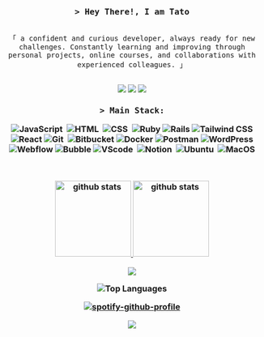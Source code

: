 <!--
<h2 align="center">
  Welcome to Al Siam World!
  <img src="https://media.giphy.com/media/hvRJCLFzcasrR4ia7z/giphy.gif" width="28">
</h2>
-->

<!--
<p align="center">
  <a href="https://github.com/alsiam"><img src="https://readme-typing-svg.herokuapp.com/?lines=Self%20Taught%20Programmer;Front%20End%20Developer;1.5%2B%20years%20of%20coding%20experience;Always%20learning%20new%20things&center=true&width=380&height=45"></a>
</p>

 -->
<!--
<a href="https://komarev.com/ghpvc/?username=tatobrito">
  <img align="right" src="https://komarev.com/ghpvc/?username=alsiam&label=Visitors&color=0e75b6&style=flat" alt="Profile visitor" />
</a>


[![wakatime](https://wakatime.com/badge/user/eebb3dd8-d9b2-40de-9b88-6fd6cac99dbc.svg)](https://wakatime.com/@eebb3dd8-d9b2-40de-9b88-6fd6cac99dbc)

 -->
<!-- Intro  -->
<h3 align="center">
        <samp>&gt; Hey There!, I am
                <b><!--a target="_blank" href="https://alsiam.com"!-->Tato</a></b>
        </samp>
</h3>


<p align="center"> 
  <samp>
    <!--a href="https://www.google.com/search?q=Al+Siam">「 Google Me 」</a!-->
    <br>
    「 a confident and curious developer, always ready for new challenges. Constantly learning and improving through personal projects, online courses, and collaborations with experienced colleagues. 」
    <br>
    <br>
  </samp>
</p>

<p align="center">
<a href="https://www.instagram.com/poaxatato" target="_blank"><img src="https://img.shields.io/badge/-Instagram-%23E4405F?style=for-the-badge&logo=instagram&logoColor=white"></a>
<a href = "mailto:contato.tatobrito@gmail.com"><img src="https://img.shields.io/badge/-Gmail-%23333?style=for-the-badge&logo=gmail&logoColor=white" target="_blank"></a>
<a href="https://www.linkedin.com/in/thais-brito-70a405163" target="_blank"><img src="https://img.shields.io/badge/-LinkedIn-%230077B5?style=for-the-badge&logo=linkedin&logoColor=white"  target="_blank"></a>
</p>

<!-- About Section 
 # About me
 
<p>
 <img align="right" width="350" src="/assets/programmer.gif" alt="Coding gif" />
  
 ✌️ &emsp; Enjoy to do programming and sharing knowledge <br/><br/>
 ❤️ &emsp; Love to writing code and learning new features<br/><br/>
 📧 &emsp; Reach me anytime: alsiam.dev@gmail.com<br/><br/>
 💬 &emsp; Ask me about anything [here](https://github.com/alsiam/alsiam/issues)

</p>

<br/>
<br/>
<br/>
-->
<p align="center">

  <h3 align="center">
        <samp>&gt; Main Stack:
                <b><!--a target="_blank" href="https://alsiam.com"!--></a></b>
        </samp>

</p>

![JavaScript](https://img.shields.io/badge/JavaScript-F7DF1E?style=for-the-badge&logo=javascript&logoColor=black)&nbsp;
![HTML](https://img.shields.io/badge/HTML5-E34F26?style=for-the-badge&logo=html5&logoColor=white)&nbsp;
![CSS](https://img.shields.io/badge/CSS3-1572B6?style=for-the-badge&logo=css3&logoColor=white)&nbsp;
![Ruby](https://img.shields.io/badge/-Ruby-CC342D?style=for-the-badge&logo=ruby&logoColor=white)
![Rails](https://img.shields.io/badge/-Rails-CC0000?style=for-the-badge&logo=ruby-on-rails&logoColor=white)
![Tailwind CSS](https://img.shields.io/badge/Tailwind_CSS-38B2AC?style=for-the-badge&logo=tailwind-css&logoColor=white)
![React](https://img.shields.io/badge/React-61DAFB?style=for-the-badge&logo=react&logoColor=white)
![Git](https://img.shields.io/badge/GIT-E44C30?style=for-the-badge&logo=git&logoColor=white)&nbsp;
![Bitbucket](https://img.shields.io/badge/-Bitbucket-0052CC?style=for-the-badge&logo=bitbucket&logoColor=white)
![Docker](https://img.shields.io/badge/-Docker-2496ED?style=for-the-badge&logo=docker&logoColor=white)
![Postman](https://img.shields.io/badge/-Postman-FF6C37?style=for-the-badge&logo=postman&logoColor=white)
![WordPress](https://img.shields.io/badge/-WordPress-21759B?style=for-the-badge&logo=wordpress&logoColor=white)
![Webflow](https://img.shields.io/badge/-Webflow-4353FF?style=for-the-badge&logo=webflow&logoColor=white)
![Bubble](https://img.shields.io/badge/-Bubble-0077B5?style=for-the-badge&logo=bubble&logoColor=white)
![VScode](https://img.shields.io/badge/vscode-4285F4?style=for-the-badge&logo=vscode&logoColor=white)&nbsp;
![Notion](https://img.shields.io/badge/Notion-000000?style=for-the-badge&logo=notion&logoColor=white)&nbsp;
![Ubuntu](https://img.shields.io/badge/Ubuntu-E95420?style=for-the-badge&logo=ubuntu&logoColor=white)&nbsp;
![MacOS](https://img.shields.io/badge/-macOS-000000?style=for-the-badge&logo=apple&logoColor=white)

</p>
<br/>
<!--
## Top Open Source -
[![iTasks](https://github-readme-stats.vercel.app/api/pin/?username=alsiam&repo=itasks&border_color=7F3FBF&bg_color=0D1117&title_color=C9D1D9&text_color=8B949E&icon_color=7F3FBF)](https://github.com/alsiam/itasks)
[![urFolio](https://github-readme-stats.vercel.app/api/pin/?username=alsiam&repo=urfolio&border_color=7F3FBF&bg_color=0D1117&title_color=C9D1D9&text_color=8B949E&icon_color=7F3FBF)](https://github.com/alsiam/urfolio)
[![Web Projects](https://github-readme-stats.vercel.app/api/pin/?username=alsiam&repo=web-projects&border_color=7F3FBF&bg_color=0D1117&title_color=C9D1D9&text_color=8B949E&icon_color=7F3FBF)](https://github.com/alsiam/web-projects)
[![Al Siam Readme](https://github-readme-stats.vercel.app/api/pin/?username=alsiam&repo=alsiam&border_color=7F3FBF&bg_color=0D1117&title_color=C9D1D9&text_color=8B949E&icon_color=7F3FBF)](https://github.com/alsiam/alsiam)

<p align="left">
  <a href="https://github.com/alsiam?tab=repositories" target="_blank"><img alt="All Repositories" title="All Repositories" src="https://img.shields.io/badge/-All%20Repos-2962FF?style=for-the-badge&logo=koding&logoColor=white"/></a>
</p>

<br/>
<hr/>
<br/>

<p align="center">
  <a href="https://github.com/tatobrito">
    <img src="https://github-readme-streak-stats.herokuapp.com/?user=tato&theme=radical&border=7F3FBF&background=0D1117" alt="Saif's GitHub streak"/>
  </a>
</p>
!-->

<!--p align="center">
  <a href="https://github.com/tatobrito">
    <img src="https://github-profile-summary-cards.vercel.app/api/cards/profile-details?username=tatobrito&theme=radical" alt="Tato's GitHub Contribution"/>
  </a>
</p>

<a> 
    <a href="https://github.com/tatobrito"><img alt="Al Siam's Github Stats" src="https://denvercoder1-github-readme-stats.vercel.app/api?username=tatobrito&show_icons=true&count_private=true&theme=react&border_color=7F3FBF&bg_color=0D1117&title_color=F85D7F&icon_color=F8D866" height="192px" width="49.5%"/></a>
  <a href="https://github.com/tatobrito"><img alt="Tato's Top Languages" src="https://denvercoder1-github-readme-stats.vercel.app/api/top-langs/?username=alsiam&langs_count=8&layout=compact&theme=react&border_color=7F3FBF&bg_color=0D1117&title_color=F85D7F&icon_color=F8D866" height="192px" width="49.5%"/></a>
  <br/>
</a-->

<p align="center">
  <a href="https://github.com/tatobrito/github-readme-stats">
    <img alt="github stats" height="150px" src="https://github-readme-stats.vercel.app/api?username=tatobrito&count_private=true&show_icons=true&custom_title=GitHub%20Stats&hide_border=true&theme=dark&title_color=2962FF&icon_color=2962FF&text_color=FFFFFF&bg_color=0D1117" />
  </a>
  <a href="https://github.com/tatobrito/github-readme-streak-stats">
    <img alt="github stats" height="150px" src="https://github-readme-streak-stats.herokuapp.com/?user=tatobrito&theme=dark&hide_border=true&ring=2962FF&fire=2962FF&currStreakLabel=2962FF&background=0D1117" />
  </a>
</p>




<!--p align="center">
  <a href="https://github.com/tatobrito/github-readme-stats"><img alt="github stats" height="150px" src="https://github-readme-stats.vercel.app/api?username=tatobrito&count_private=true&show_icons=true&custom_title=GitHub%20Stats&hide_border=true&theme=transparent" /></a>
  <a href="https://github.com/tatobrito/github-readme-streak-stats"><img alt="github stats" height="150px" src="https://github-readme-streak-stats.herokuapp.com/?user=tatobrito&theme=transparent&hide_border=true" /></a>
</p-->

<div align="center">
  
[![](http://github-profile-summary-cards.vercel.app/api/cards/profile-details?username=tatobrito&theme=transparent)](https://github.com/vn7n24fzkq/github-profile-summary-cards)


<div align="center">
  <!--img src="https://github-contributor-stats.vercel.app/api?username=tatobrito&limit=5&theme=shadow_blue&combine_all_yearly_contributions=true" alt="GitHub Contributor Stats" style="border: none;" /-->
  <img src="https://github-readme-stats.vercel.app/api/top-langs/?username=tatobrito&theme=transparent&hide_border=true&include_all_commits=false&count_private=false&layout=compact" alt="Top Languages" style="border: none;" />
</div>


[![spotify-github-profile](https://spotify-github-profile.kittinanx.com/api/view?uid=31coj6hf7fkp7rpvdeoo77c2dfjq&cover_image=true&theme=novatorem&show_offline=false&background_color=121212&interchange=false&bar_color=53b14f&bar_color_cover=false)](https://github.com/kittinan/spotify-github-profile)


[![](https://visitcount.itsvg.in/api?id=tatobrito&icon=0&color=0)](https://visitcount.itsvg.in)


<!-- Proudly created with GPRM ( https://gprm.itsvg.in ) -->




<!--
<div align="center">
  
  <img 
    src="https://github-readme-stats.vercel.app/api?username=tatobrito&show_icons=true&count_private=true&theme=dark&hide_border=true&hide=issues,contribs&bg_color=00000000"
    alt="centrumek"
  />
  
 [![](https://github-readme-activity-graph.vercel.app/graph?username=tatobrito&theme=github-dark-dimmed&custom_title=Contribution%20Graph%20in%20the%20last%2031%20days&hide_border=true)](https://github.com/Ashutosh00710/github-readme-activity-graph)
 
  <img 
    src="https://github-readme-streak-stats.herokuapp.com?user=tatobrito&theme=dark&hide_border=true&background=FFFFFF00"
    alt="centrumek"
  />
  <br/>
  <br/>
  
</div>
--!>

